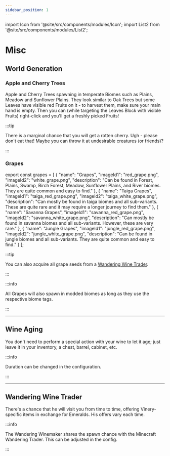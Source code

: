```yaml
---
sidebar_position: 1
---
```

import Icon from '@site/src/components/modules/Icon';
import List2 from '@site/src/components/modules/List2';


# Misc
## World Generation

<Icon modId="vinery" imageId="apple_tree_sapling.png" description="After successfully adding Vinery to your mods, you will be able to discover various new plant species in newly generated chunks. Some of these will be more common, while others will be rarer to find. So keep your eyes open!" type="misc" />

### Apple and Cherry Trees
Apple and Cherry Trees spawning in temperate Biomes such as Plains, Meadow and Sunflower Plains. They look similar to Oak Trees but some Leaves have visible red Fruits on it - to harvest them, make sure your main hand is empty. Then you can (while targeting the Leaves Block with visible Fruits) right-click and you'll get a freshly picked Fruits!

:::tip

There is a marginal chance that you will get a rotten cherry. Ugh - please don't eat that! Maybe you can throw it at undesirable creatures (or friends)?

:::

### Grapes

<List2 modId="vinery" list={grapes} type=„misc“ />

export const grapes = [
{
"name": "Grapes",
"imageId1": "red_grape.png",
"imageId2": "white_grape.png",
"description": "Can be found in Forest, Plains, Swamp, Birch Forest, Meadow, Sunflower Plains, and River biomes. They are quite common and easy to find."
},
{
"name": "Taiga Grapes",
"imageId1": "taiga_red_grape.png",
"imageId2": "taiga_white_grape.png",
"description": "Can mostly be found in taiga biomes and all sub-variants. These are quite rare and it may require a longer journey to find them."
},
{
"name": "Savanna Grapes",
"imageId1": "savanna_red_grape.png",
"imageId2": "savanna_white_grape.png",
"description": "Can mostly be found in savanna biomes and all sub-variants. However, these are very rare."
},
{
"name": "Jungle Grapes",
"imageId1": "jungle_red_grape.png",
"imageId2": "jungle_white_grape.png",
"description": "Can be found in jungle biomes and all sub-variants. They are quite common and easy to find."
}
];

:::tip

You can also acquire all grape seeds from a [Wandering Wine Trader](misc.md#wandering-wine-trader).

:::

:::info

All Grapes will also spawn in modded biomes as long as they use the respective biome tags.

:::

***

## Wine Aging
<Icon modId="vinery" imageId="calendar.png" description="Every 16 days (384,000 ticks), your wine will gain an additional year of aging, and every five years, it will gain an additional level to its effect up to a maximum effect level of 5." type="misc" />
You don't need to perform a special action with your wine to let it age; just leave it in your inventory, a chest, barrel, cabinet, etc.

:::info

Duration can be changed in the configuration.

:::

***

## Wandering Wine Trader
<Icon modId="vinery" imageId="wandering_winemaker_spawn_egg.png" description="Having trouble finding specific Seeds or Grapes? Then keep an eye out for the wandering Winemaker." type="misc" />
There's a chance that he will visit you from time to time, offering Vinery-specific items in exchange for Emeralds. His offers vary each time.

:::info

The Wandering Winemaker shares the spawn chance with the Minecraft Wandering Trader. This can be adjusted in the config.

:::